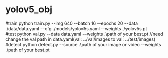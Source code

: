 # yolov5_obj
#train
 python train.py --img 640 --batch 16 --epochs 20 --data ./data/data.yaml --cfg ./models/yolov5s.yaml --weights ./yolov5s.pt                
#test
python val.py --data data.yaml --weights .\path of your best.pt    //need change the val path in data.yaml(val: ../val/images   to    val: ../test/images)
#detect
python detect.py --source .\path of your image or video --weights .\path of your best.pt                                                                 
                                                                                                                                                    
